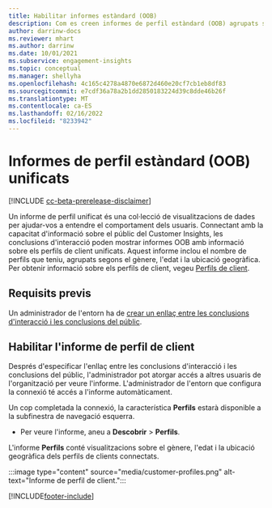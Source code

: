 ```yaml
---
title: Habilitar informes estàndard (OOB)
description: Com es creen informes de perfil estàndard (OOB) agrupats segons el gènere, l'edat i el país o la regió d'origen.
author: darrinw-docs
ms.reviewer: mhart
ms.author: darrinw
ms.date: 10/01/2021
ms.subservice: engagement-insights
ms.topic: conceptual
ms.manager: shellyha
ms.openlocfilehash: 4c165c4278a4870e6872d460e20cf7cb1eb8df83
ms.sourcegitcommit: e7cdf36a78a2b1dd2850183224d39c8dde46b26f
ms.translationtype: MT
ms.contentlocale: ca-ES
ms.lasthandoff: 02/16/2022
ms.locfileid: "8233942"
---
```

# <a name="out-of-box-oob-unified-profile-reports"></a>Informes de perfil estàndard (OOB) unificats

[!INCLUDE [cc-beta-prerelease-disclaimer](includes/cc-beta-prerelease-disclaimer.md)]

Un informe de perfil unificat és una col·lecció de visualitzacions de dades per ajudar-vos a entendre el comportament dels usuaris. Connectant amb la capacitat d'informació sobre el públic del Customer Insights, les conclusions d'interacció poden mostrar informes OOB amb informació sobre els perfils de client unificats. Aquest informe inclou el nombre de perfils que teniu, agrupats segons el gènere, l'edat i la ubicació geogràfica. Per obtenir informació sobre els perfils de client, vegeu [Perfils de client](../audience-insights/customer-profiles.md).

## <a name="prerequisites"></a>Requisits previs

Un administrador de l'entorn ha de [crear un enllaç entre les conclusions d'interacció i les conclusions del públic](integrate-audience-insights-engagement-insights.md).

## <a name="enable-the-customer-profile-report"></a>Habilitar l'informe de perfil de client

Després d'especificar l'enllaç entre les conclusions d'interacció i les conclusions del públic, l'administrador pot atorgar accés a altres usuaris de l'organització per veure l'informe. L'administrador de l'entorn que configura la connexió té accés a l'informe automàticament. 

Un cop completada la connexió, la característica **Perfils** estarà disponible a la subfinestra de navegació esquerra. 

- Per veure l'informe, aneu a **Descobrir** > **Perfils**.

L'informe **Perfils** conté visualitzacions sobre el gènere, l'edat i la ubicació geogràfica dels perfils de clients connectats.

:::image type="content" source="media/customer-profiles.png" alt-text="Informe de perfil de client.":::

[!INCLUDE[footer-include](../includes/footer-banner.md)]
